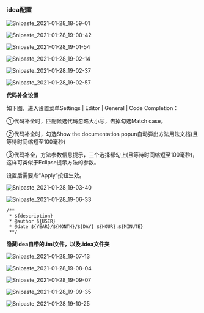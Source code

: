 ### idea配置

![Snipaste_2021-01-28_18-59-01](E:\Java\Config\images\Snipaste_2021-01-28_18-59-01.png)

![Snipaste_2021-01-28_19-00-42](E:\Java\Config\images\Snipaste_2021-01-28_19-00-42.png)

![Snipaste_2021-01-28_19-01-54](E:\Java\Config\images\Snipaste_2021-01-28_19-01-54.png)

![Snipaste_2021-01-28_19-02-14](E:\Java\Config\images\Snipaste_2021-01-28_19-02-14.png)

![Snipaste_2021-01-28_19-02-37](E:\Java\Config\images\Snipaste_2021-01-28_19-02-37.png)

![Snipaste_2021-01-28_19-02-57](E:\Java\Config\images\Snipaste_2021-01-28_19-02-57.png)

**代码补全设置**

如下图，进入设置菜单Settings | Editor | General | Code Completion：

①代码补全时，匹配候选代码忽略大小写，去掉勾选Match case。

②代码补全时，勾选Show the documentation popun自动弹出方法用法文档(且等待时间缩短至100毫秒)

③代码补全，方法参数信息提示，三个选择都勾上(且等待时间缩短至100毫秒)，这样可类似于Eclipse提示方法的参数。

设置后需要点“Apply”按钮生效。

![Snipaste_2021-01-28_19-03-40](E:\Java\Config\images\Snipaste_2021-01-28_19-03-40.png)

![Snipaste_2021-01-28_19-06-33](E:\Java\Config\images\Snipaste_2021-01-28_19-06-33.png)

```
/**
 * ${description}
 * @author ${USER}
 * @date ${YEAR}/${MONTH}/${DAY} ${HOUR}:${MINUTE}
 **/
```

**隐藏idea自带的.iml文件，以及.idea文件夹**

![Snipaste_2021-01-28_19-07-13](E:\Java\Config\images\Snipaste_2021-01-28_19-07-13.png)

![Snipaste_2021-01-28_19-08-04](E:\Java\Config\images\Snipaste_2021-01-28_19-08-04.png)

![Snipaste_2021-01-28_19-09-07](E:\Java\Config\images\Snipaste_2021-01-28_19-09-07.png)

![Snipaste_2021-01-28_19-09-35](E:\Java\Config\images\Snipaste_2021-01-28_19-09-35.png)

![Snipaste_2021-01-28_19-10-25](E:\Java\Config\images\Snipaste_2021-01-28_19-10-25.png)
